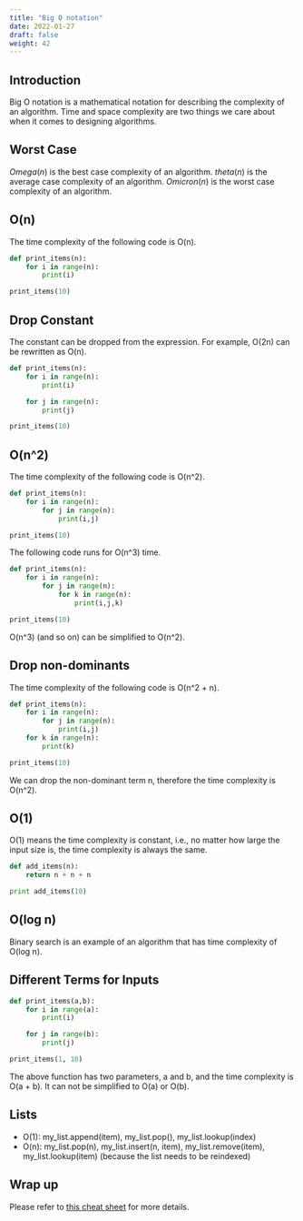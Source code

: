 ```yaml
---
title: "Big O notation"
date: 2022-01-27
draft: false
weight: 42
---
```


## Introduction

Big O notation is a mathematical notation for describing the complexity of an algorithm. Time and space complexity are two things we care about when it comes to designing algorithms.

## Worst Case

$Omega(n)$ is the best case complexity of an algorithm. $theta(n)$ is the average case complexity of an algorithm. $Omicron(n)$ is the worst case complexity of an algorithm.

## O(n)

The time complexity of the following code is O(n).

```python
def print_items(n):
    for i in range(n):
        print(i)

print_items(10)
```

## Drop Constant

The constant can be dropped from the expression. For example, O(2n) can be rewritten as O(n).

```python
def print_items(n):
    for i in range(n):
        print(i)

    for j in range(n):
        print(j)

print_items(10)
```

## O(n^2)

The time complexity of the following code is O(n^2).

```python
def print_items(n):
    for i in range(n):
        for j in range(n):
            print(i,j) 

print_items(10)
```

The following code runs for O(n^3) time.

```python
def print_items(n):
    for i in range(n):
        for j in range(n):
            for k in range(n):
                print(i,j,k)

print_items(10)
```

O(n^3) (and so on) can be simplified to O(n^2).

## Drop non-dominants

The time complexity of the following code is O(n^2 + n).

```python
def print_items(n):
    for i in range(n):
        for j in range(n):
            print(i,j)
    for k in range(n):
        print(k)

print_items(10)
```

We can drop the non-dominant term n, therefore the time complexity is O(n^2).

## O(1)

O(1) means the time complexity is constant, i.e., no matter how large the input size is, the time complexity is always the same.

```python
def add_items(n):
    return n + n + n

print add_items(10)
```

## O(log n)

Binary search is an example of an algorithm that has time complexity of O(log n).

## Different Terms for Inputs

```python
def print_items(a,b):
    for i in range(a):
        print(i)

    for j in range(b):
        print(j)

print_items(1, 10)
```

The above function has two parameters, a and b, and the time complexity is O(a + b). It can not be simplified to O(a) or O(b).

## Lists

* O(1): my_list.append(item), my_list.pop(), my_list.lookup(index)
* O(n): my_list.pop(n), my_list.insert(n, item), my_list.remove(item), my_list.lookup(item) (because the list needs to be reindexed)

## Wrap up

Please refer to [this cheat sheet](https://www.bigocheatsheet.com/) for more details.